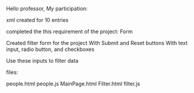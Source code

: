 Hello professor, My participation:

xml created for 10 entries

completed the this requirement of the project: Form

Created filter form for the project
With Submit and Reset buttons
With text input, radio button, and checkboxes

Use these inputs to filter data

files:

people.html
people.js
MainPage.html
Filter.html
filter.js